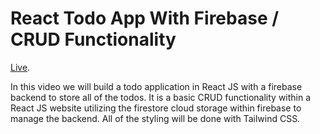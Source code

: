 # React Todo App With Firebase / CRUD Functionality

[Live]().

In this video we will build a todo application in React JS with a firebase backend to store all of the todos. It is a basic CRUD functionality within a React JS website utilizing the firestore cloud storage within firebase to manage the backend. All of the styling will be done with Tailwind CSS.
